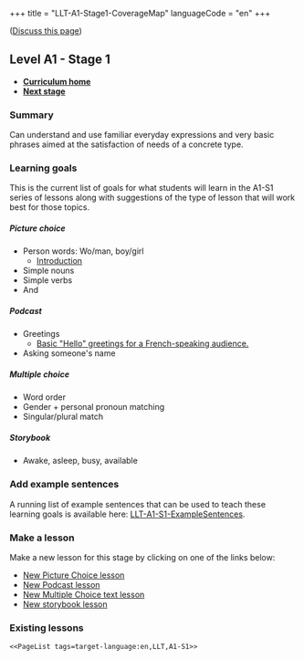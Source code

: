 +++
title = "LLT-A1-Stage1-CoverageMap"
languageCode = "en"
+++

([Discuss this page](/en/LLT-A1-Stage1-Talk))

## Level A1 - Stage 1

  - **[Curriculum home](/group/thelastlanguagetextbook/curriculum)**
  - **[Next stage](/en/LLT-A1-Stage2-CoverageMap)**

### Summary

Can understand and use familiar everyday expressions and very basic
phrases aimed at the satisfaction of needs of a concrete type.

### Learning goals

This is the current list of goals for what students will learn in the
A1-S1 series of lessons along with suggestions of the type of lesson
that will work best for those topics.

##### Picture choice

  - Person words: Wo/man, boy/girl
      - [Introduction](/en/Introduction)
  - Simple nouns
  - Simple verbs
  - And

##### Podcast

  - Greetings
      - [Basic "Hello" greetings for a French-speaking
        audience.](/en/Meetup_Introductions)
  - Asking someone's name

##### Multiple choice

  - Word order
  - Gender + personal pronoun matching
  - Singular/plural match

##### Storybook

  - Awake, asleep, busy, available

### Add example sentences

A running list of example sentences that can be used to teach these
learning goals is available here:
[LLT-A1-S1-ExampleSentences](/en/LLT-A1-S1-ExampleSentences).

### Make a lesson

Make a new lesson for this stage by clicking on one of the links below:

  - [New Picture Choice
    lesson](https://wikiotics.org/new/flashcard_deck?template=picture_choice&tag=LLT&tag=A1-S1&tag=target-language:en)
  - [New Podcast
    lesson](https://wikiotics.org/new/flashcard_deck?template=podcast&tag=LLT&tag=A1-S1&tag=target-language:en)
  - [New Multiple Choice text
    lesson](https://wikiotics.org/new/flashcard_deck?template=phrase_choice&tag=LLT&tag=A1-S1&tag=target-language:en)
  - [New storybook
    lesson](https://wikiotics.org/new/flashcard_deck?template=storybook&tag=LLT&tag=A1-S1&tag=target-language:en)

### Existing lessons

`<<PageList tags=target-language:en,LLT,A1-S1>>`
